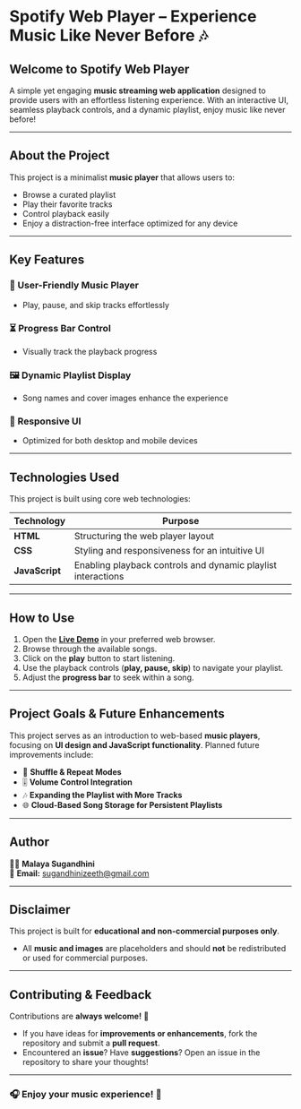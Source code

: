# Spotify Web Player – Experience Music Like Never Before 🎶

## Welcome to Spotify Web Player
A simple yet engaging **music streaming web application** designed to provide users with an effortless listening experience. With an interactive UI, seamless playback controls, and a dynamic playlist, enjoy music like never before!

---

## About the Project
This project is a minimalist **music player** that allows users to:
- Browse a curated playlist
- Play their favorite tracks
- Control playback easily
- Enjoy a distraction-free interface optimized for any device

---

## Key Features

### 🎵 User-Friendly Music Player
- Play, pause, and skip tracks effortlessly

### ⏳ Progress Bar Control
- Visually track the playback progress

### 🖼️ Dynamic Playlist Display
- Song names and cover images enhance the experience

### 📱 Responsive UI
- Optimized for both desktop and mobile devices

---

## Technologies Used

This project is built using core web technologies:

| Technology | Purpose |
|------------|---------|
| **HTML** | Structuring the web player layout |
| **CSS** | Styling and responsiveness for an intuitive UI |
| **JavaScript** | Enabling playback controls and dynamic playlist interactions |

---

## How to Use

1. Open the **[Live Demo](#)** in your preferred web browser.
2. Browse through the available songs.
3. Click on the **play** button to start listening.
4. Use the playback controls (**play, pause, skip**) to navigate your playlist.
5. Adjust the **progress bar** to seek within a song.

---

## Project Goals & Future Enhancements

This project serves as an introduction to web-based **music players**, focusing on **UI design and JavaScript functionality**. Planned future improvements include:

- 🔀 **Shuffle & Repeat Modes**
- 🎚 **Volume Control Integration**
- 🎶 **Expanding the Playlist with More Tracks**
- 🌐 **Cloud-Based Song Storage for Persistent Playlists**

---

## Author

👩‍💻 **Malaya Sugandhini**  
📩 **Email:** [sugandhinizeeth@gmail.com](mailto:sugandhinizeeth@gmail.com)  

---

## Disclaimer

This project is built for **educational and non-commercial purposes only**.
- All **music and images** are placeholders and should **not** be redistributed or used for commercial purposes.

---

## Contributing & Feedback

Contributions are **always welcome!** 🚀  

- If you have ideas for **improvements or enhancements**, fork the repository and submit a **pull request**.  
- Encountered an **issue**? Have **suggestions**? Open an issue in the repository to share your thoughts!  

---

### 🎧 Enjoy your music experience! 🚀  
